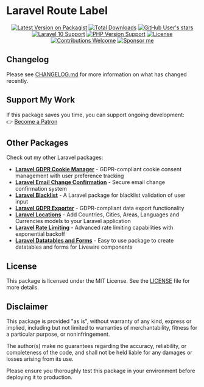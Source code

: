 # Laravel Route Label

<div align="center">

<a href="https://packagist.org/packages/milenmk/laravel-blacklist">![Latest Version on Packagist](https://img.shields.io/packagist/v/milenmk/laravel-blacklist.svg?style=flat)</a>
<a href="https://packagist.org/packages/milenmk/laravel-blacklist">![Total Downloads](https://img.shields.io/packagist/dt/milenmk/laravel-blacklist.svg?style=flat)</a>
<a href="https://github.com/milenmk/laravel-blacklist">![GitHub User's stars](https://img.shields.io/github/stars/milenmk/laravel-blacklist)</a>
<a href="https://laravel.com/docs">![Laravel 10 Support](https://img.shields.io/badge/Laravel-10.x|11.x|12.x-orange?style=flat&logo=laravel)</a>
<a href="https://www.php.net">![PHP Version Support](https://img.shields.io/packagist/php-v/milenmk/laravel-blacklist?style=flat)</a>
<a href="https://github.com/milenmk/laravel-blacklist/blob/develop/LICENSE.md">![License](https://img.shields.io/packagist/l/milenmk/laravel-blacklist.svg?style=flat)</a>
<a href="https://github.com/milenmk/laravel-blacklist/issues">![Contributions Welcome](https://img.shields.io/badge/contributions-welcome-brightgreen.svg?style=flat)</a>
<a href="https://www.patreon.com/c/LaravelAddonsbyMilen">![Sponsor me](https://img.shields.io/badge/Sponsor-%E2%9D%A4-ff69b4?style=flat)</a>

</div>

## Changelog

Please see [CHANGELOG.md](CHANGELOG.md) for more information on what has changed recently.

## Support My Work

If this package saves you time, you can support ongoing development:  
👉 [Become a Patron](https://www.patreon.com/c/LaravelAddonsbyMilen)

## Other Packages

Check out my other Laravel packages:

- **[Laravel GDPR Cookie Manager](https://packagist.org/packages/milenmk/laravel-gdpr-cookie-manager)** - GDPR-compliant
  cookie consent management with user preference tracking
- **[Laravel Email Change Confirmation](https://packagist.org/packages/milenmk/laravel-email-change-confirmation)** -
  Secure email change confirmation system
- **[Laravel Blacklist](https://packagist.org/packages/milenmk/laravel-blacklist)** - A Laravel package for blacklist
  validation of user input
- **[Laravel GDPR Exporter](https://packagist.org/packages/milenmk/laravel-gdpr-exporter)** - GDPR-compliant data export
  functionality
- **[Laravel Locations](https://packagist.org/packages/milenmk/laravel-locations)** - Add Countries, Cities, Areas,
  Languages and Currencies models to your Laravel application
- **[Laravel Rate Limiting](https://packagist.org/packages/milenmk/laravel-rate-limiting)** - Advanced rate limiting
  capabilities with exponential backoff
- **[Laravel Datatables and Forms](https://packagist.org/packages/milenmk/laravel-simple-datatables-and-forms)** - Easy
  to use package to create datatables and forms for Livewire components

## License

This package is licensed under the MIT License. See the [LICENSE](LICENSE) file for more details.

## Disclaimer

This package is provided "as is", without warranty of any kind, express or implied, including but not limited to
warranties of merchantability, fitness for a particular purpose, or noninfringement.

The author(s) make no guarantees regarding the accuracy, reliability, or completeness of the code, and shall not be held
liable for any damages or losses arising from its use.

Please ensure you thoroughly test this package in your environment before deploying it to production.

